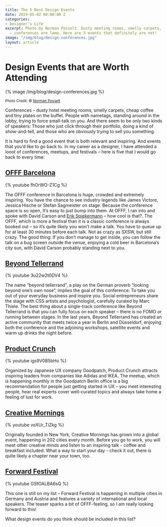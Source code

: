 ```yaml
---
title: The 5 Best Design Events
date: 2019-05-02 00:00:00 Z
categories:
- Designer’s Life
excerpt: Photo by Norman Posselt. Dusty meeting rooms, smelly carpets, cheap coffee
  – conferences are lame. Here are 5 events that definitely are not!
image: "/img/blog/design-conferences.jpg"
layout: article
---
```


# Design Events that are Worth Attending

{% image /img/blog/design-conferences.jpg %}

<small>Photo Credit: &copy; <a href="https://www.flickr.com/photos/berlin_creativemornings/25428463797/">Norman Posselt</a></small>

Conferences – dusty hotel meeting rooms, smelly carpets, cheap coffee and tiny plates on the buffet. People with nametags, standing around in the lobby, trying to force small-talk on you. And there seem to be only two kinds of speakers: Those who just click through their portfolio, doing a kind of show-and-tell, and those who are obviously trying to sell you something. 

It is hard to find a good event that is both relevant and inspiring. And events that you’d like to go back to. In my career as a designer, I have attended a looot of conferences, meetups, and festivals – here is five that I would go back to every time:


## [OFFF Barcelona](https://offf.barcelona/)

{% youtube fhOrWO-Z1Cg %}

The OFFF conference in Barcelona is huge, crowded and extremely inspiring. You have the chance to see industry legends like James Victore, Jessica Hische or Stefan Sagmeister on stage. Because the conference space is so open, It’s easy to just bump into them. At OFFF, I ran into and spoke with David Carson and [Erik Spiekermann](https://johannesippen.com/2019/erik-spiekermann/) – how cool is that?.
The OFFF, which is more a festival than it is a classic conference is always booked out – so it’s quite likely you won’t make a talk. You have to queue up for at least 30 minutes before each talk. Not as crazy as SXSW, but still crazy. The good thing: If you don’t manage to get inside, you can follow the talk on a bug screen outside the venue, enjoying a cold beer in Barcelona’s city sun, with David Carson probably standing next to you.


## [Beyond Tellerrand](https://beyondtellerrand.com)

{% youtube 3u22w2t0DV4 %}

The name “beyond tellerrand”, a play on the German proverb “looking beyond one’s own nose”, implies the goal of this conference: To take you out of your everyday business and inspire you. Social entrepreneurs share the stage with CSS artists and psychologist, carefully curated by Marc Thiele. The best thing about a single-track conference like Beyond Tellerrand is that you can fully focus on each speaker – there is no FOMO or running between stages. 
In the last years, Beyond Tellerrand has created an active community that meets twice a year in Berlin and Düsseldorf, enjoying both the conference and the adjoining workshops, satellite events and warm up drinks the night before.


## [Product Crunch](http://productcrunch.de/)

{% youtube igs9V0B5bHo %}

Organized by Japanese UX company Goodpatch, Product Crunch attracts inspiring leaders from companies like Adidas and IKEA. The meetup, which is happening monthly in the Goodpatch Berlin office is a big recommendation for people just getting started in UX – you meet interesting people, hear real experts cover well-curated topics and always take home a feeling of lust for work.


## [Creative Mornings](https://creativemornings.com/cities)

{% youtube voXUr_TiZkg %}

Originally founded in New York, Creative Mornings has grown into a global event, happening in 202 cities every month. Before you go to work, you will meet other creative minds and listen to an inspiring talk - coffee and breakfast included. What a way to start your day - check it out, there is quite likely a chapter near your town, too. 


## [Forward Festival](https://forward-festival.com)

{% youtube GSfOALBA6sQ %}

This one is still on my list – Forward Festival is happening in multiple cities in Germany and Austria and features a variety of international and local speakers. The teaser sparks a bit of OFFF-feeling, so I am really looking forward to this!

What design events do you think should be included in this list?

